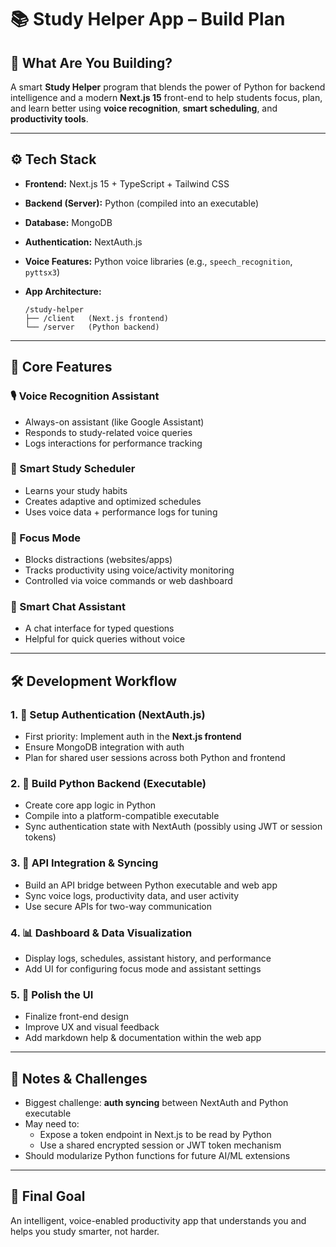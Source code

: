 # 📚 Study Helper App – Build Plan

## 🚀 What Are You Building?

A smart **Study Helper** program that blends the power of Python for backend intelligence and a modern **Next.js 15** front-end to help students focus, plan, and learn better using **voice recognition**, **smart scheduling**, and **productivity tools**.

---

## ⚙️ Tech Stack

- **Frontend:** Next.js 15 + TypeScript + Tailwind CSS
- **Backend (Server):** Python (compiled into an executable)
- **Database:** MongoDB
- **Authentication:** NextAuth.js
- **Voice Features:** Python voice libraries (e.g., `speech_recognition`, `pyttsx3`)
- **App Architecture:**
    
    ```
    /study-helper
    ├── /client   (Next.js frontend)
    └── /server   (Python backend)
    ```
    

---

## 🌟 Core Features

### 🎙 Voice Recognition Assistant

- Always-on assistant (like Google Assistant)
- Responds to study-related voice queries
- Logs interactions for performance tracking

### 📅 Smart Study Scheduler

- Learns your study habits
- Creates adaptive and optimized schedules
- Uses voice data + performance logs for tuning

### 🚫 Focus Mode

- Blocks distractions (websites/apps)
- Tracks productivity using voice/activity monitoring
- Controlled via voice commands or web dashboard

### 💬 Smart Chat Assistant

- A chat interface for typed questions
- Helpful for quick queries without voice

---

## 🛠️ Development Workflow

### 1. 🔑 Setup Authentication (NextAuth.js)

- First priority: Implement auth in the **Next.js frontend**
- Ensure MongoDB integration with auth
- Plan for shared user sessions across both Python and frontend

### 2. 🐍 Build Python Backend (Executable)

- Create core app logic in Python
- Compile into a platform-compatible executable
- Sync authentication state with NextAuth (possibly using JWT or session tokens)

### 3. 🔄 API Integration & Syncing

- Build an API bridge between Python executable and web app
- Sync voice logs, productivity data, and user activity
- Use secure APIs for two-way communication

### 4. 📊 Dashboard & Data Visualization

- Display logs, schedules, assistant history, and performance
- Add UI for configuring focus mode and assistant settings

### 5. 🎨 Polish the UI

- Finalize front-end design
- Improve UX and visual feedback
- Add markdown help & documentation within the web app

---

## 📌 Notes & Challenges

- Biggest challenge: **auth syncing** between NextAuth and Python executable
- May need to:
    - Expose a token endpoint in Next.js to be read by Python
    - Use a shared encrypted session or JWT token mechanism
- Should modularize Python functions for future AI/ML extensions

---

## 🧠 Final Goal

An intelligent, voice-enabled productivity app that understands you and helps you study smarter, not harder.
